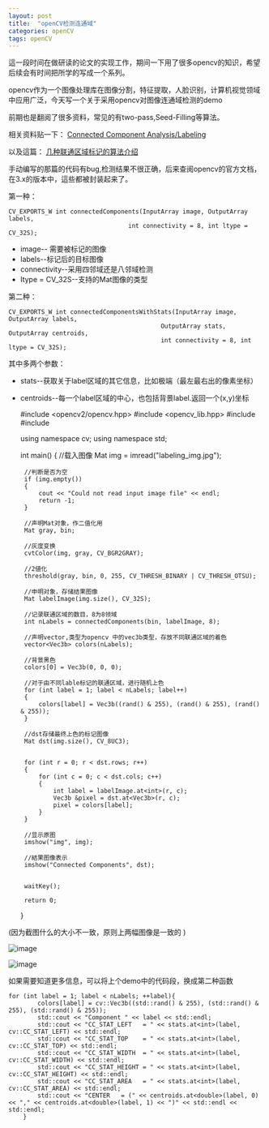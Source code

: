 ```yaml
---
layout: post
title:  "openCV检测连通域"
categories: openCV
tags: openCV
---
```





這一段时间在做研读的论文的实现工作，期间一下用了很多opencv的知识，希望后续会有时间把所学的写成一个系列。

opencv作为一个图像处理库在图像分割，特征提取，人脸识别，计算机视觉领域中应用广泛，今天写一个关于采用opencv对图像连通域检测的demo

前期也是翻阅了很多资料，常见的有two-pass,Seed-Filling等算法。

相关资料贴一下：
[Connected Component Analysis/Labeling](http://blog.csdn.net/icvpr/article/details/10259577)

以及這篇：
[几种联通区域标记的算法介绍](hhttp://blog.skyoung.org/2013/08/15/connected-component-labeling/)


手动编写的那篇的代码有bug,检测结果不很正确，后来查阅opencv的官方文档，在3.x的版本中，這些都被封装起来了。

第一种：
        
    CV_EXPORTS_W int connectedComponents(InputArray image, OutputArray labels,
                                     int connectivity = 8, int ltype = CV_32S);

- image-- 需要被标记的图像
- labels--标记后的目标图像
- connectivity--采用四邻域还是八邻域检测
-  ltype = CV_32S--支持的Mat图像的类型

第二种：

    CV_EXPORTS_W int connectedComponentsWithStats(InputArray image, OutputArray labels,
                                              OutputArray stats, OutputArray centroids,
                                              int connectivity = 8, int ltype = CV_32S);

其中多两个参数：

-   stats--获取关于label区域的其它信息，比如极端（最左最右出的像素坐标）
-  centroids--每一个label区域的中心，也包括背景label.返回一个(x,y)坐标



    #include <opencv2/opencv.hpp>
    #include <opencv_lib.hpp>
    #include <iostream>
    #include <vector>

    using namespace cv;
    using namespace std;
    
    int main()
    {
        //载入图像
        Mat img = imread("labeling_img.jpg");
    
        //判断是否为空
        if (img.empty())
        {
            cout << "Could not read input image file" << endl;
            return -1;
        }
    
        //声明Mat对象，作二值化用
        Mat gray, bin;
    
        //灰度变换
        cvtColor(img, gray, CV_BGR2GRAY);
    
        //2値化
        threshold(gray, bin, 0, 255, CV_THRESH_BINARY | CV_THRESH_OTSU);
    
        //申明对象，存储结果图像
        Mat labelImage(img.size(), CV_32S);
    
        //记录联通区域的数目，8为8领域
        int nLabels = connectedComponents(bin, labelImage, 8);
    
        //声明vector,类型为opencv 中的vec3b类型，存放不同联通区域的着色
        vector<Vec3b> colors(nLabels);
    
        //背景黑色
        colors[0] = Vec3b(0, 0, 0);
    
        //对于由不同lable标记的联通区域，进行随机上色
        for (int label = 1; label < nLabels; label++)
        {
            colors[label] = Vec3b((rand() & 255), (rand() & 255), (rand() & 255));
        }
    
        //dst存储最终上色的标记图像
        Mat dst(img.size(), CV_8UC3);
    
    
        for (int r = 0; r < dst.rows; r++)
        {
            for (int c = 0; c < dst.cols; c++)
            {
                int label = labelImage.at<int>(r, c);
                Vec3b &pixel = dst.at<Vec3b>(r, c);
                pixel = colors[label];
            }
        }
    
        //显示原图
        imshow("img", img);
    
        //結果图像表示
        imshow("Connected Components", dst);
    
        
        waitKey();
    
        return 0;
        
    }
    


(因为截图什么的大小不一致，原则上两幅图像是一致的 )

![image](http://7xq62e.com1.z0.glb.clouddn.com/web_spider(2)input.png)

![image](http://7xq62e.com1.z0.glb.clouddn.com/web_spider(2)output.png)

如果需要知道更多信息，可以将上个demo中的代码段，换成第二种函数

    for (int label = 1; label < nLabels; ++label){
    		colors[label] = cv::Vec3b((std::rand() & 255), (std::rand() & 255), (std::rand() & 255));
    		std::cout << "Component " << label << std::endl;
    		std::cout << "CC_STAT_LEFT   = " << stats.at<int>(label, cv::CC_STAT_LEFT) << std::endl;
    		std::cout << "CC_STAT_TOP    = " << stats.at<int>(label, cv::CC_STAT_TOP) << std::endl;
    		std::cout << "CC_STAT_WIDTH  = " << stats.at<int>(label, cv::CC_STAT_WIDTH) << std::endl;
    		std::cout << "CC_STAT_HEIGHT = " << stats.at<int>(label, cv::CC_STAT_HEIGHT) << std::endl;
    		std::cout << "CC_STAT_AREA   = " << stats.at<int>(label, cv::CC_STAT_AREA) << std::endl;
    		std::cout << "CENTER   = (" << centroids.at<double>(label, 0) << "," << centroids.at<double>(label, 1) << ")" << std::endl << std::endl;
    	}
    	

